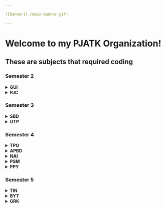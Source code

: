 ```yaml
---

![banner](./main-banner.gif)

---
```


# Welcome to my PJATK Organization!

## These are subjects that required coding

### Semester 2

<details>
<summary><b>GUI</b></summary><br>
  
| Project | Repository                                             |
| ------: | :----------------------------------------------------- |
|       1 | [gui-pro-1](https://github.com/PJATK-s28476/gui-pro-1) |
|       2 | [gui-pro-2](https://github.com/PJATK-s28476/gui-pro-2) |

</details>

<details>
<summary><b>PJC</b></summary><br>
  
| Project | Repository                                         |
| ------: | :------------------------------------------------- |
|       1 | [pjc-pro](https://github.com/PJATK-s28476/pjc-pro) |

</details>

### Semester 3

<details>
<summary><b>SBD</b></summary><br>
  
| Project | Repository                                         |
| ------: | :------------------------------------------------- |
|       1 | [sbd-pro](https://github.com/PJATK-s28476/sbd-pro) |

</details>

<details>
<summary><b>UTP</b></summary><br>
  
| Class | Repository                                       |
| ----: | :----------------------------------------------- |
|     1 | [utp-1](https://github.com/PJATK-s28476/utp-1)   |
|     2 | [utp-2](https://github.com/PJATK-s28476/utp-2)   |
|     3 | [utp-3](https://github.com/PJATK-s28476/utp-3)   |
|     4 | [utp-4](https://github.com/PJATK-s28476/utp-4)   |
|     5 | [utp-5](https://github.com/PJATK-s28476/utp-5)   |
|     6 | [utp-6](https://github.com/PJATK-s28476/utp-6)   |
|     7 | [utp-7](https://github.com/PJATK-s28476/utp-7)   |
|     8 | [utp-8](https://github.com/PJATK-s28476/utp-8)   |
|     9 | [utp-9](https://github.com/PJATK-s28476/utp-9)   |
|    10 | [utp-10](https://github.com/PJATK-s28476/utp-10) |
|    11 | [utp-11](https://github.com/PJATK-s28476/utp-11) |
|    12 | [utp-12](https://github.com/PJATK-s28476/utp-12) |

</details>

### Semester 4


<details>
<summary><b>TPO</b></summary><br>
  
| Class | Repository                                         |
| ----: | :------------------------------------------------- |
|     1 | [tpo-1](https://github.com/PJATK-s28476/tpo-1)     |
|     2 | [tpo-2](https://github.com/PJATK-s28476/tpo-2)     |
|   2-2 | [tpo-2-2](https://github.com/PJATK-s28476/tpo-2-2) |
|     3 | [tpo-3](https://github.com/PJATK-s28476/tpo-3)     |
|   3-2 | [tpo-3-2](https://github.com/PJATK-s28476/tpo-3-2) |
|     4 | [tpo-4](https://github.com/PJATK-s28476/tpo-4)     |
|   4-2 | [tpo-4-2](https://github.com/PJATK-s28476/tpo-4-2) |
|     5 | [tpo-5](https://github.com/PJATK-s28476/tpo-5)     |
|     6 | [tpo-6](https://github.com/PJATK-s28476/tpo-6)     |
|     7 | [tpo-7](https://github.com/PJATK-s28476/tpo-7)     |
|     8 | [tpo-8](https://github.com/PJATK-s28476/tpo-8)     |
|     9 | [tpo-9](https://github.com/PJATK-s28476/tpo-9)     |
|    10 | [tpo-10](https://github.com/PJATK-s28476/tpo-10)   |
|    11 | [tpo-11](https://github.com/PJATK-s28476/tpo-11)   |

</details>

<details>
<summary><b>APBD</b></summary><br>
  
| Class | Repository                                         |
| -----: | :------------------------------------------------- |
|     1 | [apbd-1](https://github.com/PJATK-s28476/apbd-1)   |
|     2 | [apbd-2](https://github.com/PJATK-s28476/apbd-2)   |
|     3 | [apbd-3](https://github.com/PJATK-s28476/apbd-3)   |
|     4 | [apbd-4](https://github.com/PJATK-s28476/apbd-4)   |
|     5 | [apbd-5](https://github.com/PJATK-s28476/apbd-5)   |
|     6 | [apbd-6](https://github.com/PJATK-s28476/apbd-6)   |
|     7 | [apbd-7](https://github.com/PJATK-s28476/apbd-7)   |
|     8 | [apbd-8](https://github.com/PJATK-s28476/apbd-8)   |
|     9 | [apbd-9](https://github.com/PJATK-s28476/apbd-9)   |
|    10 | [apbd-10](https://github.com/PJATK-s28476/apbd-10) |

| Project | Repository                                                 |
|--------:| :--------------------------------------------------------- |
|       1 | [apbd-mock-1](https://github.com/PJATK-s28476/apbd-mock-1) |
|       2 | [apbd-test-1](https://github.com/PJATK-s28476/apbd-test-1) |
|       3 | [apbd-mock-2](https://github.com/PJATK-s28476/apbd-mock-2) |
|       4 | [apbd-test-2](https://github.com/PJATK-s28476/apbd-test-2) |
|       5 | [apbd-pro](https://github.com/PJATK-s28476/apbd-pro)       |

</details>

<details>
<summary><b>NAI</b></summary><br>
  
| Class | Repository                                             |
| ----: | :----------------------------------------------------- |
|     1 | [nai-mpp-1](https://github.com/PJATK-s28476/nai-mpp-1) |
|     2 | [nai-mpp-2](https://github.com/PJATK-s28476/nai-mpp-2) |
|     3 | [nai-mpp-3](https://github.com/PJATK-s28476/nai-mpp-3) |
|     4 | [nai-mpp-4](https://github.com/PJATK-s28476/nai-mpp-4) |

</details>

<details>
<summary><b>PSM</b></summary><br>
  
| Class | Repository                                       |
| ----: | :----------------------------------------------- |
|     1 | [psm-1](https://github.com/PJATK-s28476/psm-1)   |
|     2 | [psm-2](https://github.com/PJATK-s28476/psm-2)   |
|     3 | [psm-3](https://github.com/PJATK-s28476/psm-3)   |
|     4 | [psm-4](https://github.com/PJATK-s28476/psm-4)   |
|     5 | -                                                |
|     6 | -                                                |
|     7 | [psm-7](https://github.com/PJATK-s28476/psm-7)   |
|     8 | [psm-8](https://github.com/PJATK-s28476/psm-8)   |
|     9 | [psm-9](https://github.com/PJATK-s28476/psm-9)   |
|    10 | [psm-10](https://github.com/PJATK-s28476/psm-10) |

</details>

<details>
<summary><b>PPY</b></summary><br>

| Project | Repository                                             |
|--------:| :----------------------------------------------------- |
|       1 | [ppy-pro-1](https://github.com/PJATK-s28476/ppy-pro-1) |
|       2 | [ppy-pro-2](https://github.com/PJATK-s28476/ppy-pro-2) |

</details>

### Semester 5

<details>
<summary><b>TIN</b></summary><br>
  
| Class | Repository                                     |
| ----: | :--------------------------------------------- |
|     1 | [tin-1](https://github.com/PJATK-s28476/tin-1) |
|     2 | [tin-2](https://github.com/PJATK-s28476/tin-2) |
|     3 | [tin-3](https://github.com/PJATK-s28476/tin-3) |
|     4 | [tin-4](https://github.com/PJATK-s28476/tin-4) |
|     5 | [tin-5](https://github.com/PJATK-s28476/tin-5) |
|     6 | [tin-6](https://github.com/PJATK-s28476/tin-6) |

</details>

<details>
<summary><b>BYT</b></summary><br>
  
| Class | Repository                                     |
| ----: | :--------------------------------------------- |
|     1 | [byt-1](https://github.com/PJATK-s28476/byt-1) |
|     2 | [byt-2](https://github.com/PJATK-s28476/byt-2) |
|     3 | [byt-3](https://github.com/PJATK-s28476/byt-3) |

| Project | Repository                                                             |
|--------:| :--------------------------------------------------------------------- |
|       1 | [byt-contenter-bot](https://github.com/PJATK-s28476/byt-contenter-bot) |

</details>

<details>
<summary><b>GRK</b></summary><br>
  
| Class | Repository                                     |
| ----: | :--------------------------------------------- |
|     1 | [grk-1](https://github.com/PJATK-s28476/grk-1) |
|     2 | [grk-2](https://github.com/PJATK-s28476/grk-2) |
|     3 | [grk-3](https://github.com/PJATK-s28476/grk-3) |
|     4 | [grk-4](https://github.com/PJATK-s28476/grk-4) |

</details>

